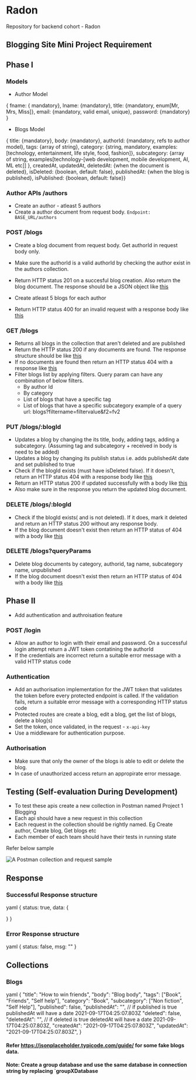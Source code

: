 # Radon

Repository for backend cohort - Radon

## Blogging Site Mini Project Requirement

## Phase I

### Models
- Author Model

{ fname: { mandatory}, lname: {mandatory}, title: {mandatory, enum[Mr, Mrs, Miss]}, email: {mandatory, valid email, unique}, password: {mandatory} }

- Blogs Model

{ title: {mandatory}, body: {mandatory}, authorId: {mandatory, refs to author model}, tags: {array of string}, category: {string, mandatory, examples: [technology, entertainment, life style, food, fashion]}, subcategory: {array of string, examples[technology-[web development, mobile development, AI, ML etc]] }, createdAt, updatedAt, deletedAt: {when the document is deleted}, isDeleted: {boolean, default: false}, publishedAt: {when the blog is published}, isPublished: {boolean, default: false}}


### Author APIs /authors
- Create an author - atleast 5 authors
- Create a author document from request body.
  `Endpoint: BASE_URL/authors`

### POST /blogs
- Create a blog document from request body. Get authorId in request body only.
- Make sure the authorId is a valid authorId by checking the author exist in the authors collection.
- Return HTTP status 201 on a succesful blog creation. Also return the blog document. The response should be a JSON object like [this](#successful-response-structure) 
- Create atleast 5 blogs for each author

- Return HTTP status 400 for an invalid request with a response body like [this](#error-response-structure)

### GET /blogs
- Returns all blogs in the collection that aren't deleted and are published
- Return the HTTP status 200 if any documents are found. The response structure should be like [this](#successful-response-structure) 
- If no documents are found then return an HTTP status 404 with a response like [this](#error-response-structure) 
- Filter blogs list by applying filters. Query param can have any combination of below filters.
  - By author Id
  - By category
  - List of blogs that have a specific tag
  - List of blogs that have a specific subcategory
example of a query url: blogs?filtername=filtervalue&f2=fv2

### PUT /blogs/:blogId
- Updates a blog by changing the its title, body, adding tags, adding a subcategory. (Assuming tag and subcategory +
received in body is need to be added)
- Updates a blog by changing its publish status i.e. adds publishedAt date and set published to true
- Check if the blogId exists (must have isDeleted false). If it doesn't, return an HTTP status 404 with a response body like [this](#error-response-structure)
- Return an HTTP status 200 if updated successfully with a body like [this](#successful-response-structure) 
- Also make sure in the response you return the updated blog document. 

### DELETE /blogs/:blogId
- Check if the blogId exists( and is not deleted). If it does, mark it deleted and return an HTTP status 200 without any response body.
- If the blog document doesn't exist then return an HTTP status of 404 with a body like [this](#error-response-structure) 

### DELETE /blogs?queryParams
- Delete blog documents by category, authorid, tag name, subcategory name, unpublished
- If the blog document doesn't exist then return an HTTP status of 404 with a body like [this](#error-response-structure)

## Phase II

- Add authentication and authroisation feature

### POST /login
- Allow an author to login with their email and password. On a successful login attempt return a JWT token contatining the authorId
- If the credentials are incorrect return a suitable error message with a valid HTTP status code

### Authentication 
- Add an authorisation implementation for the JWT token that validates the token before every protected endpoint is called. If the validation fails, return a suitable error message with a corresponding HTTP status code
- Protected routes are create a blog, edit a blog, get the list of blogs, delete a blog(s)
- Set the token, once validated, in the request - `x-api-key`
- Use a middleware for authentication purpose. 

### Authorisation 
- Make sure that only the owner of the blogs is able to edit or delete the blog.
- In case of unauthorized access return an appropirate error message.

## Testing (Self-evaluation During Development)
- To test these apis create a new collection in Postman named Project 1 Blogging 
- Each api should have a new request in this collection
- Each request in the collection should be rightly named. Eg Create author, Create blog, Get blogs etc
- Each member of each team should have their tests in running state


Refer below sample

 ![A Postman collection and request sample](assets/Postman-collection-sample.png)

## Response


### Successful Response structure
yaml
{
  status: true,
  data: {

  }
}

### Error Response structure
yaml
{
  status: false,
  msg: ""
}






## Collections
### Blogs
yaml
{
  "title": "How to win friends",
  "body": "Blog body",
  "tags": ["Book", "Friends", "Self help"],
  "category": "Book",
  "subcategory": ["Non fiction", "Self Help"],
  "published": false,
  "publishedAt": "", // if published is true publishedAt will have a date 2021-09-17T04:25:07.803Z
  "deleted": false,
  "deletedAt": "", // if deleted is true deletedAt will have a date 2021-09-17T04:25:07.803Z,
  "createdAt": "2021-09-17T04:25:07.803Z",
  "updatedAt": "2021-09-17T04:25:07.803Z",
}


#### Refer https://jsonplaceholder.typicode.com/guide/ for some fake blogs data.

#### Note: Create a group database and use the same database in connection string by replacing `groupXDatabase
